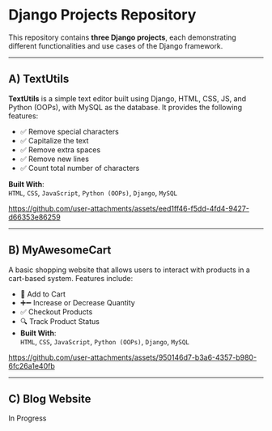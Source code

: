 # Django Projects Repository

This repository contains **three Django projects**, each demonstrating different functionalities and use cases of the Django framework.

---

## A) TextUtils

**TextUtils** is a simple text editor built using Django, HTML, CSS, JS, and Python (OOPs), with MySQL as the database. It provides the following features:

- ✅ Remove special characters
- ✅ Capitalize the text
- ✅ Remove extra spaces
- ✅ Remove new lines
- ✅ Count total number of characters

**Built With**:  
`HTML`, `CSS`, `JavaScript`, `Python (OOPs)`, `Django`, `MySQL` 

https://github.com/user-attachments/assets/eed1ff46-f5dd-4fd4-9427-d66353e86259

---

## B) MyAwesomeCart

A basic shopping website that allows users to interact with products in a cart-based system. Features include:

- 🛒 Add to Cart
- ➕➖ Increase or Decrease Quantity
- ✅ Checkout Products
- 🔍 Track Product Status
- **Built With**:  
`HTML`, `CSS`, `JavaScript`, `Python (OOPs)`, `Django`, `MySQL`

https://github.com/user-attachments/assets/950146d7-b3a6-4357-b980-6fc26a1e40fb

---

## C) Blog Website

In Progress
